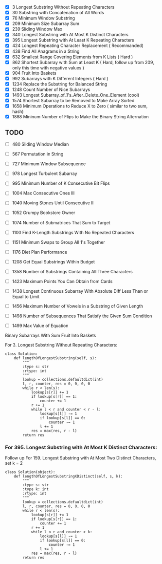 - [x] 3     Longest Substring Without Repeating Characters		
- [x] 30    Substring with Concatenation of All Words 	  
- [x] 76    Minimum Window Substring	  	  
- [x] 209   Minimum Size Subarray Sum
- [x] 239   Sliding Window Max
- [x] 340   Longest Substring with At Most K Distinct Characters   
- [x] 395   Longest Substring with At Least K Repeating Characters			  
- [x] 424   Longest Repeating Character Replacement			  ( Recommanded) 
- [x] 438   Find All Anagrams in a String
- [x] 632   Smallest Range Covering Elements from K Lists ( Hard )
- [x] 862   Shortest Subarray with Sum at Least K ( Hard, follow up from 209, only this time with negative values )
- [x] 904   Fruit Into Baskets
- [x] 992   Subarrays with K Different Integers  ( Hard )
- [x] 1234  Replace the Substring for Balanced String
- [x] 1248  Count Number of Nice Subarrays
- [x] 1493  Longest Subarray_of_1's_After_Delete_One_Element (cool)
- [x] 1574  Shortest Subarray to be Removed to Make Array Sorted 
- [x] 1658	Minimum Operations to Reduce X to Zero ( similar to two sum, hash)
- [x] 1888  Mininum Number of Flips to Make the Binary String Alternation

## TODO			  
- [ ] 480   Sliding Window Median			  
- [ ] 567   Permutation in String			    
- [ ] 727   Minimum Window Subsequence    
- [ ] 978   Longest Turbulent Subarray	  
- [ ] 995	Minimum Number of K Consecutive Bit Flips			     
- [ ] 1004	Max Consecutive Ones III			  
- [ ] 1040	Moving Stones Until Consecutive II		   
- [ ] 1052	Grumpy Bookstore Owner			  
- [ ] 1074	Number of Submatrices That Sum to Target			  
- [ ] 1100	Find K-Length Substrings With No Repeated Characters	  
- [ ] 1151	Minimum Swaps to Group All 1's Together  
- [ ] 1176	Diet Plan Performance  
- [ ] 1208	Get Equal Substrings Within Budget	  		
- [ ] 1358  Number of Substrings Containing All Three Characters
- [ ] 1423	Maximum Points You Can Obtain from Cards   			
- [ ] 1438	Longest Continuous Subarray With Absolute Diff Less Than or Equal to Limit	
- [ ] 1456	Maximum Number of Vowels in a Substring of Given Length			  
- [ ] 1498	Number of Subsequences That Satisfy the Given Sum Condition			  
- [ ] 1499	Max Value of Equation			  


Binary Subarrays With Sum
Fruit Into Baskets

For 3. Longest Substring Without Repeating Characters:
```
class Solution:
    def lengthOfLongestSubstring(self, s):
        """
        :type s: str
        :rtype: int
        """
        lookup = collections.defaultdict(int)
        l, r, counter, res = 0, 0, 0, 0
        while r < len(s):
            lookup[s[r]] += 1
            if lookup[s[r]] == 1:
                counter += 1
            r += 1
            while l < r and counter < r - l:
                lookup[s[l]] -= 1
                if lookup[s[l]] == 0:
                    counter -= 1
                l += 1
            res = max(res, r - l)
        return res
```

### For 395. Longest Substring with At Most K Distinct Characters:

Follow up For 159. Longest Substring with At Most Two Distinct Characters, set k = 2

```
class Solution(object):
    def lengthOfLongestSubstringKDistinct(self, s, k):
        """
        :type s: str
        :type k: int
        :rtype: int
        """
        lookup = collections.defaultdict(int)
        l, r, counter, res = 0, 0, 0, 0
        while r < len(s):
            lookup[s[r]] += 1
            if lookup[s[r]] == 1:
                counter += 1
            r += 1   
            while l < r and counter > k:
                lookup[s[l]] -= 1
                if lookup[s[l]] == 0:
                    counter -= 1
                l += 1
            res = max(res, r - l) 
        return res
```